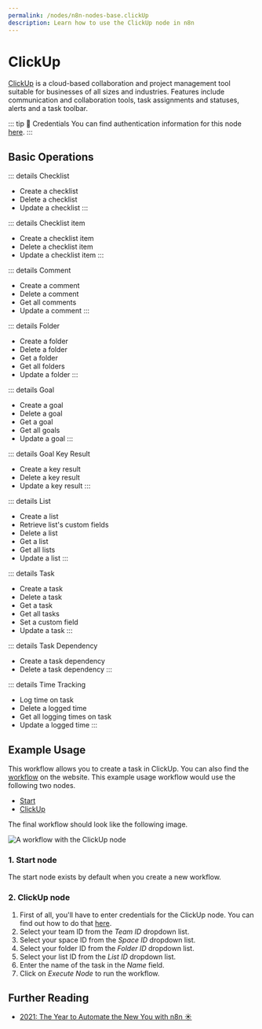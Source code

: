 ```yaml
---
permalink: /nodes/n8n-nodes-base.clickUp
description: Learn how to use the ClickUp node in n8n
---
```


# ClickUp

[ClickUp](https://clickup.com/) is a cloud-based collaboration and project management tool suitable for businesses of all sizes and industries. Features include communication and collaboration tools, task assignments and statuses, alerts and a task toolbar.

::: tip 🔑 Credentials
You can find authentication information for this node [here](../../../credentials/ClickUp/README.md).
:::

## Basic Operations

::: details Checklist
- Create a checklist
- Delete a checklist
- Update a checklist
:::

::: details Checklist item
- Create a checklist item
- Delete a checklist item
- Update a checklist item
:::

::: details Comment
- Create a comment
- Delete a comment
- Get all comments
- Update a comment
:::

::: details Folder
- Create a folder
- Delete a folder
- Get a folder
- Get all folders
- Update a folder
:::

::: details Goal
- Create a goal
- Delete a goal
- Get a goal
- Get all goals
- Update a goal
:::

::: details Goal Key Result
- Create a key result
- Delete a key result
- Update a key result
:::

::: details List
- Create a list
- Retrieve list's custom fields
- Delete a list
- Get a list
- Get all lists
- Update a list
:::

::: details Task
- Create a task
- Delete a task
- Get a task
- Get all tasks
- Set a custom field
- Update a task
:::

::: details Task Dependency
- Create a task dependency
- Delete a task dependency
:::

::: details Time Tracking
- Log time on task
- Delete a logged time
- Get all logging times on task
- Update a logged time
:::

## Example Usage

This workflow allows you to create a task in ClickUp. You can also find the [workflow](https://n8n.io/workflows/485) on the website. This example usage workflow would use the following two nodes.
- [Start](../../core-nodes/Start/README.md)
- [ClickUp]()

The final workflow should look like the following image.

![A workflow with the ClickUp node](./workflow.png)

### 1. Start node

The start node exists by default when you create a new workflow.

### 2. ClickUp node

1. First of all, you'll have to enter credentials for the ClickUp node. You can find out how to do that [here](../../../credentials/ClickUp/README.md).
2. Select your team ID from the *Team ID* dropdown list.
3. Select your space ID from the *Space ID* dropdown list.
4. Select your folder ID from the *Folder ID* dropdown list.
5. Select your list ID from the *List ID* dropdown list.
6. Enter the name of the task in the *Name* field.
7. Click on *Execute Node* to run the workflow.

## Further Reading

- [2021: The Year to Automate the New You with n8n ☀️](https://n8n.io/blog/2021-the-year-to-automate-the-new-you-with-n8n/)
